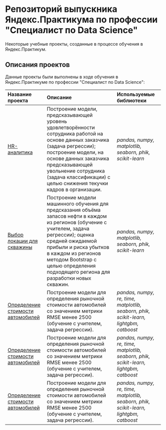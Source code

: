 # Репозиторий выпускника Яндекс.Практикума по профессии "Специалист по Data Science"

Некоторые учебные проекты, созданные в процессе обучения в Яндекс.Практикум.

## Описания проектов

Данные проекты были выполнены в ходе обучения в Яндекс.Практикуме по профессии "Специалист по Data Science":

| Название проекта | Описание | Используемые библиотеки | 
| :---------------------- | :---------------------- | :---------------------- |
| [HR-аналитика](project_8_hr_analytics) | Построение модели, предсказывающей уровень удовлетворённости сотрудника работой на основе данных заказчика (задача регрессии); построение модели, на основе данных заказчика предсказывающей увольнение сотрудника (задача классификации) с целью снижения текучки кадров в организации.| *pandas, numpy, matplotlib, seaborn, phik, scikit-learn* |
| [Выбор локации для скважины](project_9_oil_fields) | Построение модели машинного обучения для предсказания объёма запасов нефти в каждом из регионов (обучение с учителем, задача регрессии); оценка средней ожидаемой прибыли и риска убытков в каждом из регионов методом Bootstrap с целью определения подходящего региона для разработки новых скважин.| *pandas, numpy, matplotlib, seaborn, phik, scikit-learn* |
| [Определение стоимости автомобилей](project_11_car_price_prediction) | Построение модели для определения рыночной стоимости автомобилей со значением метрики RMSE менее 2500 (обучение с учителем, задача регрессии).| *pandas, numpy, re, time, matplotlib, seaborn, phik, scikit-learn, lightgbm, catboost* |
| [Определение стоимости автомобилей](project_11_car_price_prediction) | Построение модели для определения рыночной стоимости автомобилей со значением метрики RMSE менее 2500 (обучение с учителем, задача регрессии).| *pandas, numpy, re, time, matplotlib, seaborn, phik, scikit-learn, lightgbm, catboost* |
| [Определение стоимости автомобилей](project_11_car_price_prediction) | Построение модели для определения рыночной стоимости автомобилей со значением метрики RMSE менее 2500 (обучение с учителем, задача регрессии).| *pandas, numpy, re, time, matplotlib, seaborn, phik, scikit-learn, lightgbm, catboost* |
